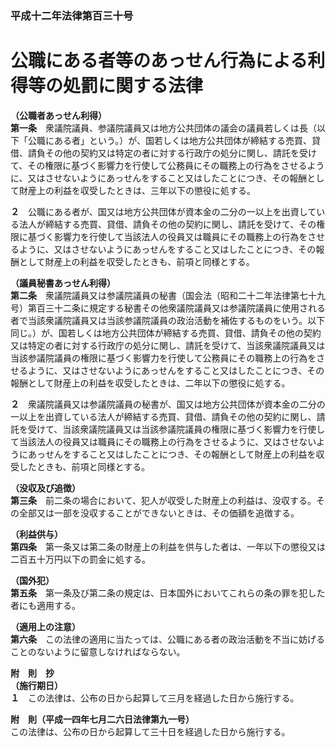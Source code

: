 ### 平成十二年法律第百三十号  
# 公職にある者等のあっせん行為による利得等の処罰に関する法律  
  
**（公職者あっせん利得）**  
**第一条**　衆議院議員、参議院議員又は地方公共団体の議会の議員若しくは長（以下「公職にある者」という。）が、国若しくは地方公共団体が締結する売買、貸借、請負その他の契約又は特定の者に対する行政庁の処分に関し、請託を受けて、その権限に基づく影響力を行使して公務員にその職務上の行為をさせるように、又はさせないようにあっせんをすること又はしたことにつき、その報酬として財産上の利益を収受したときは、三年以下の懲役に処する。  
  
**２**　公職にある者が、国又は地方公共団体が資本金の二分の一以上を出資している法人が締結する売買、貸借、請負その他の契約に関し、請託を受けて、その権限に基づく影響力を行使して当該法人の役員又は職員にその職務上の行為をさせるように、又はさせないようにあっせんをすること又はしたことにつき、その報酬として財産上の利益を収受したときも、前項と同様とする。  
  
**（議員秘書あっせん利得）**  
**第二条**　衆議院議員又は参議院議員の秘書（国会法（昭和二十二年法律第七十九号）第百三十二条に規定する秘書その他衆議院議員又は参議院議員に使用される者で当該衆議院議員又は当該参議院議員の政治活動を補佐するものをいう。以下同じ。）が、国若しくは地方公共団体が締結する売買、貸借、請負その他の契約又は特定の者に対する行政庁の処分に関し、請託を受けて、当該衆議院議員又は当該参議院議員の権限に基づく影響力を行使して公務員にその職務上の行為をさせるように、又はさせないようにあっせんをすること又はしたことにつき、その報酬として財産上の利益を収受したときは、二年以下の懲役に処する。  
  
**２**　衆議院議員又は参議院議員の秘書が、国又は地方公共団体が資本金の二分の一以上を出資している法人が締結する売買、貸借、請負その他の契約に関し、請託を受けて、当該衆議院議員又は当該参議院議員の権限に基づく影響力を行使して当該法人の役員又は職員にその職務上の行為をさせるように、又はさせないようにあっせんをすること又はしたことにつき、その報酬として財産上の利益を収受したときも、前項と同様とする。  
  
**（没収及び追徴）**  
**第三条**　前二条の場合において、犯人が収受した財産上の利益は、没収する。その全部又は一部を没収することができないときは、その価額を追徴する。  
  
**（利益供与）**  
**第四条**　第一条又は第二条の財産上の利益を供与した者は、一年以下の懲役又は二百五十万円以下の罰金に処する。  
  
**（国外犯）**  
**第五条**　第一条及び第二条の規定は、日本国外においてこれらの条の罪を犯した者にも適用する。  
  
**（適用上の注意）**  
**第六条**　この法律の適用に当たっては、公職にある者の政治活動を不当に妨げることのないように留意しなければならない。  
  
**附　則　抄**  
**（施行期日）**  
**１**　この法律は、公布の日から起算して三月を経過した日から施行する。  
  
**附　則（平成一四年七月二六日法律第九一号）**  
この法律は、公布の日から起算して三十日を経過した日から施行する。  
  
